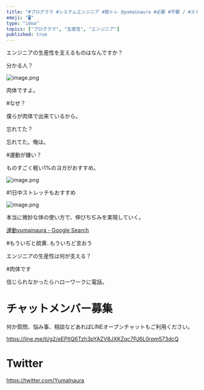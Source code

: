 ```yaml
---
title: "#プログラマ #システムエンジニア #筋トレ @yumainaura #必要 #不要 / #ストレッチ #オススメ #ずぼらヨガ"
emoji: "🖥"
type: "idea"
topics: ["プログラマ", "生産性", "エンジニア"]
published: true
---
```


エンジニアの生産性を支えるものはなんですか？

分かる人？


![image.png](https://qiita-image-store.s3.amazonaws.com/0/89618/2d6327b2-8213-02b6-7220-b7075430cdc0.png)


肉体ですよ。

#なぜ？

僕らが肉体で出来ているから。

忘れてた？

忘れてた。俺は。

#運動が嫌い？

ものすごく軽い1%のヨガがおすすめ。

![image.png](https://qiita-image-store.s3.amazonaws.com/0/89618/89f0d3ce-f341-cdb7-53c3-c9f1c6d0334d.png)

#1日中ストレッチもおすすめ

![image.png](https://qiita-image-store.s3.amazonaws.com/0/89618/23f41cae-10ae-7f27-c17a-2256e4987227.png)

本当に微妙な体の使い方で、伸びちぢみを実現していく。


[運動yumainaura - Google Search](https://www.google.com/search?q=%E9%81%8B%E5%8B%95yumainaura&oq=%E9%81%8B%E5%8B%95yumainaura&aqs=chrome..69i57.3447j0j9&sourceid=chrome&ie=UTF-8)

#もういぢと硫黄‥もういちど言おう

エンジニアの生産性は何が支える？

#肉体です

信じられなかったらハローワークに電話。








<!-- Update From Qiita API -->

# チャットメンバー募集


何か質問、悩み事、相談などあればLINEオープンチャットもご利用ください。

https://line.me/ti/g2/eEPltQ6Tzh3pYAZV8JXKZqc7PJ6L0rpm573dcQ





# Twitter


https://twitter.com/YumaInaura


<!-- Update From Qiita API -->


